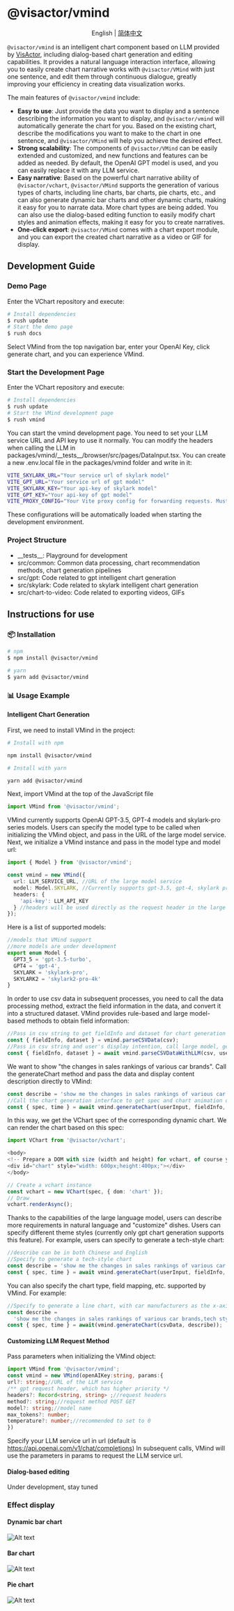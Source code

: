 # @visactor/vmind

<div align="center">

English | [简体中文](readme-zh.md)

</div>

`@visactor/vmind` is an intelligent chart component based on LLM provided by [VisActor](https://www.visactor.io/), including dialog-based chart generation and editing capabilities. It provides a natural language interaction interface, allowing you to easily create chart narrative works with `@visactor/VMind` with just one sentence, and edit them through continuous dialogue, greatly improving your efficiency in creating data visualization works.

The main features of `@visactor/vmind` include:

- **Easy to use**: Just provide the data you want to display and a sentence describing the information you want to display, and `@visactor/vmind` will automatically generate the chart for you. Based on the existing chart, describe the modifications you want to make to the chart in one sentence, and `@visactor/VMind` will help you achieve the desired effect.
- **Strong scalability**: The components of `@visactor/VMind` can be easily extended and customized, and new functions and features can be added as needed. By default, the OpenAI GPT model is used, and you can easily replace it with any LLM service.
- **Easy narrative**: Based on the powerful chart narrative ability of `@visactor/vchart`, `@visactor/VMind` supports the generation of various types of charts, including line charts, bar charts, pie charts, etc., and can also generate dynamic bar charts and other dynamic charts, making it easy for you to narrate data. More chart types are being added. You can also use the dialog-based editing function to easily modify chart styles and animation effects, making it easy for you to create narratives.
- **One-click export**: `@visactor/VMind` comes with a chart export module, and you can export the created chart narrative as a video or GIF for display.

## Development Guide

### Demo Page

Enter the VChart repository and execute:

```bash
# Install dependencies
$ rush update
# Start the demo page
$ rush docs
```

Select VMind from the top navigation bar, enter your OpenAI Key, click generate chart, and you can experience VMind.

### Start the Development Page

Enter the VChart repository and execute:

```bash
# Install dependencies
$ rush update
# Start the VMind development page
$ rush vmind
```

You can start the vmind development page.
You need to set your LLM service URL and API key to use it normally. You can modify the headers when calling the LLM in packages/vmind/\_\_tests\_\_/browser/src/pages/DataInput.tsx.
You can create a new .env.local file in the packages/vmind folder and write in it:

```bash
VITE_SKYLARK_URL="Your service url of skylark model"
VITE_GPT_URL="Your service url of gpt model"
VITE_SKYLARK_KEY="Your api-key of skylark model"
VITE_GPT_KEY="Your api-key of gpt model"
VITE_PROXY_CONFIG="Your Vite proxy config for forwarding requests. Must be in JSON string format and is optional. Example: {"proxy": {"/v1": {"target": "https://api.openai.com/","changeOrigin": true},"/openapi": {"target": "https://api.openai.com/","changeOrigin": true}}}"
```

These configurations will be automatically loaded when starting the development environment.

### Project Structure

- \_\_tests\_\_: Playground for development
- src/common: Common data processing, chart recommendation methods, chart generation pipelines
- src/gpt: Code related to gpt intelligent chart generation
- src/skylark: Code related to skylark intelligent chart generation
- src/chart-to-video: Code related to exporting videos, GIFs

## Instructions for use

### 📦 Installation

```bash
# npm
$ npm install @visactor/vmind

# yarn
$ yarn add @visactor/vmind
```

### 📊 Usage Example

#### Intelligent Chart Generation

First, we need to install VMind in the project:

```bash
# Install with npm

npm install @visactor/vmind

# Install with yarn

yarn add @visactor/vmind
```

Next, import VMind at the top of the JavaScript file

```typescript
import VMind from '@visactor/vmind';
```

VMind currently supports OpenAI GPT-3.5, GPT-4 models and skylark-pro series models. Users can specify the model type to be called when initializing the VMind object, and pass in the URL of the large model service. Next, we initialize a VMind instance and pass in the model type and model url:

```typescript
import { Model } from '@visactor/vmind';

const vmind = new VMind({
  url: LLM_SERVICE_URL, //URL of the large model service
  model: Model.SKYLARK, //Currently supports gpt-3.5, gpt-4, skylark pro models. The specified model will be called in subsequent chart generation
  headers: {
    'api-key': LLM_API_KEY
  } //headers will be used directly as the request header in the large model request. You can put the model api key in the header
});
```

Here is a list of supported models:

```typescript
//models that VMind support
//more models are under development
export enum Model {
  GPT3_5 = 'gpt-3.5-turbo',
  GPT4 = 'gpt-4',
  SKYLARK = 'skylark-pro',
  SKYLARK2 = 'skylark2-pro-4k'
}
```

In order to use csv data in subsequent processes, you need to call the data processing method, extract the field information in the data, and convert it into a structured dataset. VMind provides rule-based and large model-based methods to obtain field information:

```typescript
//Pass in csv string to get fieldInfo and dataset for chart generation
const { fieldInfo, dataset } = vmind.parseCSVData(csv);
//Pass in csv string and user's display intention, call large model, get fieldInfo and dataset for chart generation. NOTE: This will pass the raw data to the large model
const { fieldInfo, dataset } = await vmind.parseCSVDataWithLLM(csv, userInput);
```

We want to show "the changes in sales rankings of various car brands". Call the generateChart method and pass the data and display content description directly to VMind:

```typescript
const describe = 'show me the changes in sales rankings of various car brand';
//Call the chart generation interface to get spec and chart animation duration
const { spec, time } = await vmind.generateChart(userInput, fieldInfo, dataset);
```

In this way, we get the VChart spec of the corresponding dynamic chart. We can render the chart based on this spec:

```typescript
import VChart from '@visactor/vchart';

<body>
<!-- Prepare a DOM with size (width and height) for vchart, of course you can also specify it in the spec configuration -->
<div id="chart" style="width: 600px;height:400px;"></div>
</body>

// Create a vchart instance
const vchart = new VChart(spec, { dom: 'chart' });
// Draw
vchart.renderAsync();
```

Thanks to the capabilities of the large language model, users can describe more requirements in natural language and "customize" dishes.
Users can specify different theme styles (currently only gpt chart generation supports this feature). For example, users can specify to generate a tech-style chart:

```typescript
//describe can be in both Chinese and English
//Specify to generate a tech-style chart
const describe = 'show me the changes in sales rankings of various car brand,tech style';
const { spec, time } = await vmind.generateChart(userInput, fieldInfo, dataset);
```

You can also specify the chart type, field mapping, etc. supported by VMind. For example:

```typescript
//Specify to generate a line chart, with car manufacturers as the x-axis
const describe =
  'show me the changes in sales rankings of various car brands,tech style.Using a line chart, Manufacturer makes the x-axis';
const { spec, time } = await(vmind.generateChart(csvData, describe));
```

#### Customizing LLM Request Method

Pass parameters when initializing the VMind object:

```typescript
import VMind from '@visactor/vmind';
const vmind = new VMind(openAIKey:string, params:{
url?: string;//URL of the LLM service
/** gpt request header, which has higher priority */
headers?: Record<string, string> ;//request headers
method?: string;//request method POST GET
model?: string;//model name
max_tokens?: number;
temperature?: number;//recommended to set to 0
})
```

Specify your LLM service url in url (default is https://api.openai.com/v1/chat/completions)
In subsequent calls, VMind will use the parameters in params to request the LLM service url.

#### Dialog-based editing

Under development, stay tuned

### Effect display

#### Dynamic bar chart

![Alt text](https://lf9-dp-fe-cms-tos.byteorg.com/obj/bit-cloud/VChart-Video-2.gif)

#### Bar chart

![Alt text](https://lf9-dp-fe-cms-tos.byteorg.com/obj/bit-cloud/VChart-Video-1.gif)

#### Pie chart

![Alt text](https://lf9-dp-fe-cms-tos.byteorg.com/obj/bit-cloud/VChart-Video-3.gif)

